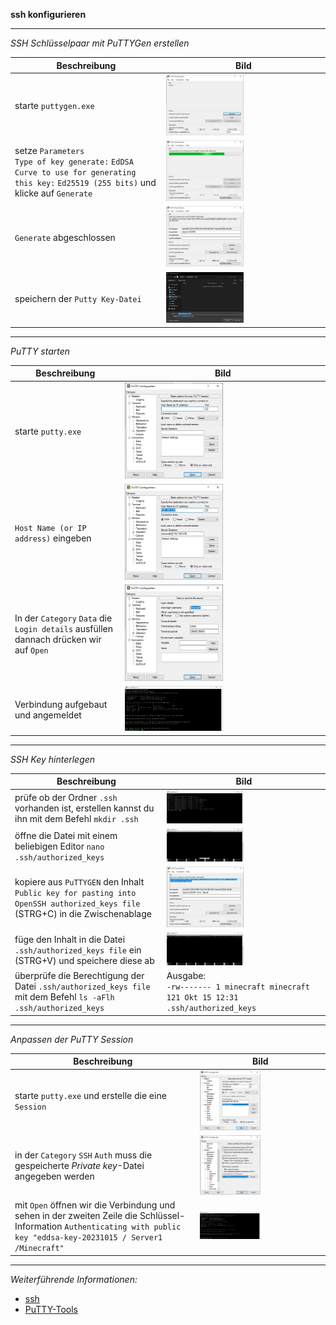**ssh konfigurieren**

---

_SSH Schlüsselpaar mit PuTTYGen erstellen_

| Beschreibung          | Bild |
| --------------------- | ---- |
| starte ```puttygen.exe```                                                                                                                                                     | <img width="50%" src="https://github.com/dr-woitschek/minecraft/blob/main/JavaEdition/Dedicated_Server/07_SSH_konfigurieren/Bilder/Schritt_01_PuTTYGen_01.jpg"> |
| setze ```Parameters``` <br/> ```Type of key generate:``` ```EdDSA``` <br/> ```Curve to use for generating this key:``` ```Ed25519 (255 bits)``` und klicke auf ```Generate``` | <img width="50%" src="https://github.com/dr-woitschek/minecraft/blob/main/JavaEdition/Dedicated_Server/07_SSH_konfigurieren/Bilder/Schritt_01_PuTTYGen_02.jpg"> |
| ```Generate``` abgeschlossen                                                                                                                                                  | <img width="50%" src="https://github.com/dr-woitschek/minecraft/blob/main/JavaEdition/Dedicated_Server/07_SSH_konfigurieren/Bilder/Schritt_01_PuTTYGen_03.jpg"> |
| speichern der ```Putty Key-Datei```                                                                                                                                           | <img width="50%" src="https://github.com/dr-woitschek/minecraft/blob/main/JavaEdition/Dedicated_Server/07_SSH_konfigurieren/Bilder/Schritt_01_PuTTYGen_04.jpg"> |

---

_PuTTY starten_

| Beschreibung          | Bild |
| --------------------- | ---- |
| starte ```putty.exe```                                                                                      | <img width="50%" src="https://github.com/dr-woitschek/minecraft/blob/main/JavaEdition/Dedicated_Server/07_SSH_konfigurieren/Bilder/Schritt_02_PuTTY_01.jpg"> |
| ```Host Name (or IP address)``` eingeben                                                                    | <img width="50%" src="https://github.com/dr-woitschek/minecraft/blob/main/JavaEdition/Dedicated_Server/07_SSH_konfigurieren/Bilder/Schritt_02_PuTTY_02.jpg"> |
| In der ```Category``` ```Data``` die ```Login details``` ausfüllen <br/> dannach drücken wir auf ```Open``` | <img width="50%" src="https://github.com/dr-woitschek/minecraft/blob/main/JavaEdition/Dedicated_Server/07_SSH_konfigurieren/Bilder/Schritt_02_PuTTY_03.jpg"> |
| Verbindung aufgebaut und angemeldet                                                                         | <img width="50%" src="https://github.com/dr-woitschek/minecraft/blob/main/JavaEdition/Dedicated_Server/07_SSH_konfigurieren/Bilder/Schritt_02_PuTTY_04.jpg"> |

---

_SSH Key hinterlegen_

| Beschreibung          | Bild |
| --------------------- | ---- |
| prüfe ob der Ordner ```.ssh``` vorhanden ist, erstellen kannst du ihn mit dem Befehl ```mkdir .ssh```                               | <img width="50%" src="https://github.com/dr-woitschek/minecraft/blob/main/JavaEdition/Dedicated_Server/07_SSH_konfigurieren/Bilder/Schritt_03_authorized_keys_01.jpg"> |
| öffne die Datei mit einem beliebigen Editor ```nano .ssh/authorized_keys```                                                         | <img width="50%" src="https://github.com/dr-woitschek/minecraft/blob/main/JavaEdition/Dedicated_Server/07_SSH_konfigurieren/Bilder/Schritt_03_authorized_keys_02.jpg"> |
| kopiere aus ```PuTTYGEN``` den Inhalt ```Public key for pasting into OpenSSH authorized_keys file``` (STRG+C) in die Zwischenablage | <img width="50%" src="https://github.com/dr-woitschek/minecraft/blob/main/JavaEdition/Dedicated_Server/07_SSH_konfigurieren/Bilder/Schritt_03_authorized_keys_03.jpg"> |
| füge den Inhalt in die Datei ```.ssh/authorized_keys file``` ein (STRG+V) und speichere diese ab                                    | <img width="50%" src="https://github.com/dr-woitschek/minecraft/blob/main/JavaEdition/Dedicated_Server/07_SSH_konfigurieren/Bilder/Schritt_03_authorized_keys_04.jpg"> |
| überprüfe die Berechtigung der Datei ```.ssh/authorized_keys file``` mit dem Befehl ```ls -aFlh .ssh/authorized_keys```             | Ausgabe: <br/> ```-rw------- 1 minecraft minecraft 121 Okt 15 12:31 .ssh/authorized_keys```                                                                            |

---

_Anpassen der PuTTY Session_

| Beschreibung          | Bild |
| --------------------- | ---- |
| starte ```putty.exe``` und erstelle die eine ```Session```                                                                                                                       | <img width="50%" src="https://github.com/dr-woitschek/minecraft/blob/main/JavaEdition/Dedicated_Server/07_SSH_konfigurieren/Bilder/Schritt_04_PuTTY_01.jpg"> |
| in der ```Category``` ```SSH``` ```Auth``` muss die gespeicherte _Private key_-Datei angegeben werden                                                                            | <img width="50%" src="https://github.com/dr-woitschek/minecraft/blob/main/JavaEdition/Dedicated_Server/07_SSH_konfigurieren/Bilder/Schritt_04_PuTTY_02.jpg"> |
| mit ```Open``` öffnen wir die Verbindung und sehen in der zweiten Zeile die Schlüssel-Information ```Authenticating with public key "eddsa-key-20231015 / Server1 /Minecraft"``` | <img width="50%" src="https://github.com/dr-woitschek/minecraft/blob/main/JavaEdition/Dedicated_Server/07_SSH_konfigurieren/Bilder/Schritt_04_PuTTY_03.jpg"> |

---

_Weiterführende Informationen:_
* [ssh](https://wiki.ubuntuusers.de/SSH/)
* [PuTTY-Tools](https://www.chiark.greenend.org.uk/~sgtatham/putty/latest.html/)
